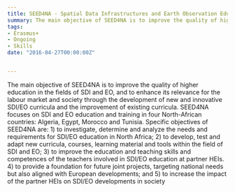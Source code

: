 ```yaml
---
title: SEED4NA - Spatial Data Infrastructures and Earth Observation Education and Training for North-Africa
summary: The main objective of SEED4NA is to improve the quality of higher education in the fields of SDI and EO, and to enhance its relevance for the labour market and society through the development of new and innovative SDI/EO curricula and the improvement of existing curricula. SEED4NA focuses on SDI and EO education and training in four North-African countries: Algeria, Egypt, Morocco and Tunisia. Specific objectives of SEED4NA are: 1) to investigate, determine and analyze the needs and requirements for SDI/EO education in North Africa; 2) to develop, test and adapt new curricula, courses, learning material and tools within the field of SDI and EO; 3) to improve the education and teaching skills and competences of the teachers involved in SDI/EO education at partner HEIs. 4) to provide a foundation for future joint projects, targeting national needs but also aligned with European developments; and 5) to increase the impact of the partner HEIs on SDI/EO developments in society
tags:
- Erasmus+
- Ongoing
- Skills
date: "2016-04-27T00:00:00Z"


---
```


The main objective of SEED4NA is to improve the quality of higher education in the fields of SDI and EO, and to enhance its relevance for the labour market and society through the development of new and innovative SDI/EO curricula and the improvement of existing curricula. SEED4NA focuses on SDI and EO education and training in four North-African countries: Algeria, Egypt, Morocco and Tunisia. Specific objectives of SEED4NA are: 1) to investigate, determine and analyze the needs and requirements for SDI/EO education in North Africa; 2) to develop, test and adapt new curricula, courses, learning material and tools within the field of SDI and EO; 3) to improve the education and teaching skills and competences of the teachers involved in SDI/EO education at partner HEIs. 4) to provide a foundation for future joint projects, targeting national needs but also aligned with European developments; and 5) to increase the impact of the partner HEIs on SDI/EO developments in society 
